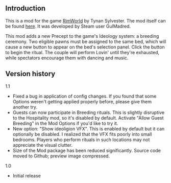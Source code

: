 ## Introduction

This is a mod for the game [RimWorld](https://store.steampowered.com/app/294100/RimWorld/) by Tynan Sylvester.
The mod itself can be found [here](https://steamcommunity.com/sharedfiles/filedetails/?id=3401909982). It was developed by Steam user GulMadred.

This mod adds a new Precept to the game's Ideology system: a breeding ceremony. Two eligible pawns must be assigned to the same bed, which will cause a new button to appear on the bed's selection panel. Click the button to begin the ritual. The couple will perform Lovin' until they're exhausted, while spectators encourage them with dancing and music.

## Version history

1.1
* Fixed a bug in application of config changes. If you found that some Options weren't getting applied properly before, please give them another try.
* Guests can now participate in Breeding rituals. This is slightly disruptive to the Hospitality mod, so it's disabled by default. Activate "Allow Guest Breeding" in the Mod Options if you'd like to try it.
* New option: "Show ideoligion VFX". This is enabled by default but it can optionally be disabled. I realized that the VFX fits poorly into small bedrooms. Players who perform rituals in such locations may not appreciate the visual clutter.
* Size of the Mod package has been reduced significantly. Source code moved to Github; preview image compressed.

1.0
* Initial release